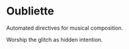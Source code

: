 # Oubliette

Automated directives for musical composition.

Worship the glitch as hidden intention.
